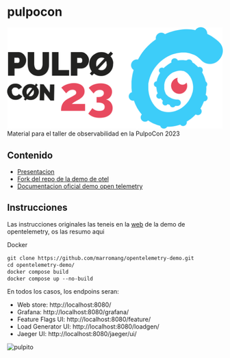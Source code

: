 # pulpocon
![PulpoCon](img/logoHoriz.svg)
Material para el taller de observabilidad en la PulpoCon 2023

## Contenido
* [Presentacion](https://github.com/marromang/pulpocon/docs/presentacion)
* [Fork del repo de la demo de otel](https://github.com/marromang/opentelemetry-demo)
* [Documentacion oficial demo open telemetry](https://opentelemetry.io/docs/demo/)
## Instrucciones
Las instrucciones originales las teneis en la [web](https://opentelemetry.io/docs/demo/docker-deployment/) de la demo de opentelemetry, os las resumo aqui

Docker

```
git clone https://github.com/marromang/opentelemetry-demo.git
cd opentelemetry-demo/
docker compose build
docker compose up --no-build
```

En todos los casos, los endpoins seran:
* Web store: http://localhost:8080/
* Grafana: http://localhost:8080/grafana/
* Feature Flags UI: http://localhost:8080/feature/
* Load Generator UI: http://localhost:8080/loadgen/
* Jaeger UI: http://localhost:8080/jaeger/ui/

![pulpito](img/pulpi.png)